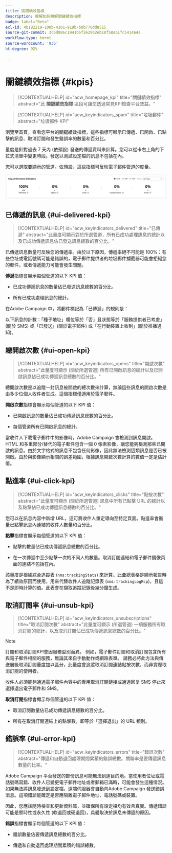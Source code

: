 ```yaml
---
title: 關鍵績效指標
description: 瞭解如何瞭解關鍵績效指標
badge: label="Beta"
exl-id: 4b182219-100b-4101-919b-b0b770dd8515
source-git-commit: 3c6d086c1941b5f2e29b2eb18f58ab1fc541464a
workflow-type: tm+mt
source-wordcount: '936'
ht-degree: 92%

---
```


# 關鍵績效指標 {#kpis}

>[!CONTEXTUALHELP]
>id="acw_homepage_kpi"
>title="關鍵績效指標"
>abstract="此 **關鍵績效指標** 區段可讓您透過常見KPI檢查平台效益。"

>[!CONTEXTUALHELP]
>id="acw_keyindicators_spam"
>title="垃圾郵件"
>abstract="垃圾郵件 KPI"

瀏覽至首頁，查看您平台的關鍵績效指標。這些指標可顯示已傳遞、已開啟、已點擊的訊息、取消訂閱和發生錯誤率的數量和百分比。

量度是針對過去 7 天內 (依預設) 發送的傳遞資料來計算。您可以從卡右上角的下拉式清單中變更時段。發送以測試設定檔的訊息不包括在內。

您可以選取要顯示的管道。依預設，這些指標可反映電子郵件管道的度量。

![](assets/kpi.png)

## 已傳遞的訊息 {#ui-delivered-kpi}

>[!CONTEXTUALHELP]
>id="acw_keyindicators_delivered"
>title="已傳遞"
>abstract="此量度可顯示對於所選管道，所有已成功處理訊息的總計以及已成功傳遞訊息佔已發送訊息總數的百分比。"

已傳遞訊息數量可反映您的傳遞率。由於以下原因，傳遞率絕不可能是 100%：有些位址或電話號碼可能是錯誤的，電子郵件提供者的垃圾郵件攔截器可能會拒絕您的郵件，或者傳遞能力可能會發生問題。

**傳遞**&#x200B;指標會顯示每個管道的以下 KPI 值：

* 已成功傳遞訊息的數量佔已發送訊息總數的百分比。

* 所有已成功處理訊息的總計。

在Adobe Campaign 中，將郵件標記為「已傳遞」的規則是：

以下訊息的計數：「種子地址」欄位等於「否」且狀態等於「服務提供者已考慮」(關於 SMS) 或「已發送」(關於電子郵件) 或「在行動裝置上收到」(關於推播通知)。


## 總開啟次數 {#ui-open-kpi}

>[!CONTEXTUALHELP]
>id="acw_keyindicators_opens"
>title="開啟次數"
>abstract="此量度可顯示 (關於所選管道) 所有已開啟訊息的總計以及已開啟訊息佔已成功傳遞訊息總數的百分比。"

總開啟次數是以追蹤一封訊息被開啟的總次數來計算，無論這些訊息的開啟次數是由多少位個人收件者生成。這個指標僅適用於電子郵件。

**開啟次數**&#x200B;指標會顯示每個管道的以下 KPI 值：

* 已開啟訊息的數量佔已成功傳遞訊息總數的百分比。

* 每個管道所有已開啟訊息的總計。

當收件人下載電子郵件中的影像時，Adobe Campaign 會檢測到訊息開啟。HTML 和多重部分/替代的電子郵件包含一個 0 像素影像，讓您能夠檢測那些已開啟的訊息。由於文字格式的訊息不包含任何影像，因此無法檢測這類訊息是否已被開啟。由於與影像顯示相關的誤差範圍，根據訊息開啟次數計算的數值一定是估計值。



## 點進率 {#ui-click-kpi}

>[!CONTEXTUALHELP]
>id="acw_keyindicators_clicks"
>title="點按次數"
>abstract="此量度可顯示 (關於所選管道) 訊息中所有已點擊 URL 的總計以及點擊佔已成功傳遞訊息總數的百分比。"

您可以在訊息內容中新增 URL，這可將收件人重定導向至特定頁面。點進率會衡量已點擊訊息內連結的收件人數量和百分比。

**點擊**&#x200B;指標會顯示每個管道的以下 KPI 值：

* 點擊的數量佔已成功傳遞訊息總數的百分比。

* 在一次傳遞中至少點擊一次的不同人的數量。取消訂閱連結和電子郵件鏡像頁面的連結不包括在內。

該量度是根據綜合追蹤表 (`nms:trackingStats`) 來計算。此彙總表格是顯示報告時為了績效原因而使用，用來代替收件人追蹤記錄表 (`nms:trackingLogRcp`)，且這不是即時計算的值。此表會在擷取追蹤記錄後幾分鐘生成。


## 取消訂閱率 {#ui-unsub-kpi}

>[!CONTEXTUALHELP]
>id="acw_keyindicators_unsubscriptions"
>title="取消訂閱次數"
>abstract="此量度可顯示 (所選管道) 一項服務所有取消訂閱的總計，以及取消訂閱佔已成功傳遞訊息總數的百分比。"

>[!NOTE]
>
> 訂閱和取消訂閱KPI會因服務型別而異。 例如，電子郵件訂閱和取消訂閱包含所有與電子郵件相關的服務，無論其來自手動動作或網路表單。 請務必將此方法與傳送層級取消訂閱量度加以區分，此量度會追蹤取消訂閱連結點按次數，而非實際取消訂閱的使用者。

收件人必須能夠通過電子郵件內容中的專用取消訂閱鏈接或通過回复 SMS 停止來選擇退出電子郵件和 SMS。

**取消訂閱**&#x200B;指標會顯示每個管道的以下 KPI 值：

* 取消訂閱數量佔已成功傳遞訊息總數的百分比。

* 所有在取消訂閱連結上的點擊數，即等於「選擇退出」的 URL 類別。


## 錯誤率 {#ui-error-kpi}

>[!CONTEXTUALHELP]
>id="acw_keyindicators_errors"
>title="錯誤次數"
>abstract="傳遞和自動退回處理期間累積的錯誤總數。關聯率是要傳遞訊息數量的比率。"

Adobe Campaign 平台發送的部份訊息可能無法到達目的地。當使用者位址或電話號碼寫錯、收件人已變更電子郵件地址或者郵箱已滿時，可能會發生這種情況。如果無法將訊息發送到設定檔，遠端伺服器會自動向Adobe Campaign 發送錯誤消息。這項錯誤能確定是否應隔離電子郵件地址、電話號碼或裝置。

因此，您應該隨時檢查和更新資料庫，並確保所有設定檔均有效且真實。傳遞錯誤可能是暫時性或永久性 (軟退回或硬退回)，具體取決於訊息未傳遞的原因。

**錯誤**&#x200B;指標會顯示每個管道的以下 KPI 值：

* 錯誤數量佔要傳遞訊息總數的百分比。

* 傳遞和自動退回處理期間累積的錯誤總數。
